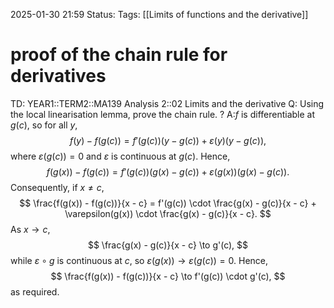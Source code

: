2025-01-30 21:59
Status: 
Tags: [[Limits of functions and the derivative]]
# proof of the chain rule for derivatives

TD: YEAR1::TERM2::MA139 Analysis 2::02 Limits and the derivative
Q: Using the local linearisation lemma, prove the chain rule.
?
A:$f$ is differentiable at $g(c)$, so for all $y$,
$$
f(y) - f(g(c)) = f'(g(c))(y - g(c)) + \varepsilon(y)(y - g(c)),
$$
where $\varepsilon(g(c)) = 0$ and $\varepsilon$ is continuous at $g(c)$. Hence,
$$
f(g(x)) - f(g(c)) = f'(g(c))(g(x) - g(c)) + \varepsilon(g(x))(g(x) - g(c)).
$$
Consequently, if $x \neq c$,
$$
\frac{f(g(x)) - f(g(c))}{x - c} = f'(g(c)) \cdot \frac{g(x) - g(c)}{x - c} + \varepsilon(g(x)) \cdot \frac{g(x) - g(c)}{x - c}.
$$
As $x \to c$,
$$
\frac{g(x) - g(c)}{x - c} \to g'(c),
$$
while $\varepsilon \circ g$ is continuous at $c$, so $\varepsilon(g(x)) \to \varepsilon(g(c)) = 0$. Hence,
$$
\frac{f(g(x)) - f(g(c))}{x - c} \to f'(g(c)) \cdot g'(c),
$$
as required.
<!--ID: 1738274922543-->
